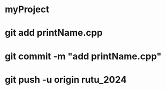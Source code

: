 # myProject
# git add printName.cpp
# git commit -m "add printName.cpp"
# git push -u origin rutu_2024